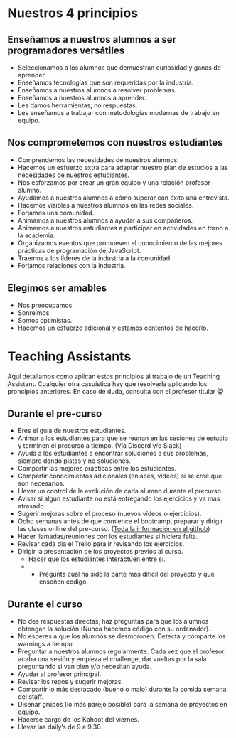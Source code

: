 # Nuestros 4 principios
## Enseñamos a nuestros alumnos a ser programadores versátiles
 
- Seleccionamos a los alumnos que demuestran curiosidad y ganas de aprender.
- Enseñamos tecnologías que son requeridas por la industria.
- Enseñamos a nuestros alumnos a resolver problemas.
- Enseñamos a nuestros alumnos a aprender.
- Les damos herramientas, no respuestas.
- Les enseñamos a trabajar con metodologías modernas de trabajo en equipo.

## Nos comprometemos con nuestros estudiantes

- Comprendemos las necesidades de nuestros alumnos.
- Hacemos un esfuerzo extra para adaptar nuestro plan de estudios a las necesidades de nuestros estudiantes.
- Nos esforzamos por crear un gran equipo y una relación profesor-alumno.
- Ayudamos a nuestros alumnos a cómo superar con éxito una entrevista.
- Hacemos visibles a nuestros alumnos en las redes sociales. 
- Forjamos una comunidad.
- Animamos a nuestros alumnos a ayudar a sus compañeros.
- Animamos a nuestros estudiantes a participar en actividades en torno a la academia.
- Organizamos eventos que promueven el conocimiento de las mejores prácticas de programación de JavaScript.
- Traemos a los líderes de la industria a la comunidad.
- Forjamos relaciones con la industria.

## Elegimos ser amables
 
- Nos preocupamos.
- Sonreímos.
- Somos optimistas.
- Hacemos un esfuerzo adicional y estamos contentos de hacerlo.

# Teaching Assistants

Aquí detallamos como aplican estos principios al trabajo de un Teaching Assistant. Cualquier otra casuística hay que resolverla aplicando los proncipios anteriores. En caso de duda, consulta con el profesor titular 😸

## Durante el pre-curso

- Eres el guía de nuestros estudiantes.
- Animar a los estudiantes para que se reúnan en las sesiones de estudio y terminen el precurso a tiempo. (Via Discord y/o Slack)
- Ayuda a los estudiantes a encontrar soluciones a sus problemas, siempre dando pistas y no soluciones.
- Compartir las mejores prácticas entre los estudiantes.
- Compartir conocimientos adicionales (enlaces, vídeos) si se cree que son necesarios.
- Llevar un control de la evolución de cada alumno durante el precurso.
- Avisar si algún estudiante no está entregando los ejercicios y va mas atrasado
- Sugerir mejoras sobre el proceso (nuevos vídeos o ejercicios).
- Ocho semanas antes de que comience el bootcamp, preparar y dirigir las clases online del pre-curso. ([Toda la información en el github](https://github.com/Isdi-Coders/pre-curso))
- Hacer llamadas/reuniones con los estudiantes si hiciera falta.
- Revisar cada día el Trello para ir revisando los ejercicios.
- Dirigir la presentación de los proyectos previos al curso.
  - Hacer que los estudiantes interactúen entre sí.
  - - Pregunta cuál ha sido la parte más difícil del proyecto y que enseñen codigo.

## Durante el curso

- No des respuestas directas, haz preguntas para que los alumnos obtengan la solución (Nunca hacemos código con su ordenador).
- No esperes a que los alumnos se desmoronen. Detecta y comparte los warnings a tiempo.
- Preguntar a nuestros alumnos regularmente. Cada vez que el profesor acaba una sesión y empieza el challenge, dar vueltas por la sala preguntando si van bien y/o necesitan ayuda.
- Ayudar al profesor principal.
- Revisar los repos y sugerir mejoras.
- Compartir lo más destacado (bueno o malo) durante la comida semanal del staff.
- Diseñar grupos (lo más parejo posible) para la semana de proyectos en equipo.
- Hacerse cargo de los Kahoot del viernes.
- Llevar las daily’s de 9 a 9.30.
